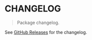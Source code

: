 # CHANGELOG

> Package changelog.

See [GitHub Releases](https://github.com/stdlib-js/stats-base-dists-chi-skewness/releases) for the changelog.